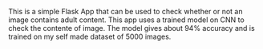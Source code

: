 This is a simple Flask App that can be used to check whether or not an image contains adult content. This app uses a trained model on CNN to check the contente of image. The model gives about 94% accuracy and is trained on my self made dataset of 5000 images. 